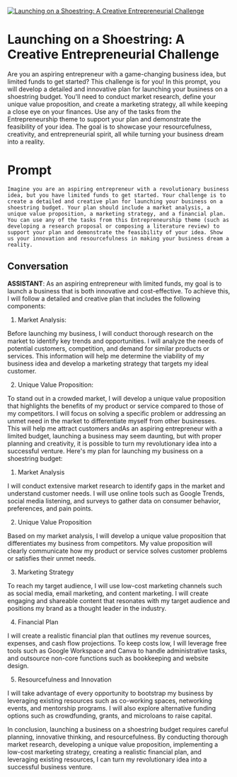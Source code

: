 
[![Launching on a Shoestring: A Creative Entrepreneurial Challenge](https://flow-prompt-covers.s3.us-west-1.amazonaws.com/icon/futuristic/futu_9.png)]()
# Launching on a Shoestring: A Creative Entrepreneurial Challenge 
Are you an aspiring entrepreneur with a game-changing business idea, but limited funds to get started? This challenge is for you! In this prompt, you will develop a detailed and innovative plan for launching your business on a shoestring budget. You'll need to conduct market research, define your unique value proposition, and create a marketing strategy, all while keeping a close eye on your finances. Use any of the tasks from the Entrepreneurship theme to support your plan and demonstrate the feasibility of your idea. The goal is to showcase your resourcefulness, creativity, and entrepreneurial spirit, all while turning your business dream into a reality.

# Prompt

```
Imagine you are an aspiring entrepreneur with a revolutionary business idea, but you have limited funds to get started. Your challenge is to create a detailed and creative plan for launching your business on a shoestring budget. Your plan should include a market analysis, a unique value proposition, a marketing strategy, and a financial plan. You can use any of the tasks from this Entrepreneurship theme (such as developing a research proposal or composing a literature review) to support your plan and demonstrate the feasibility of your idea. Show us your innovation and resourcefulness in making your business dream a reality.
```

## Conversation

**ASSISTANT**: As an aspiring entrepreneur with limited funds, my goal is to launch a business that is both innovative and cost-effective. To achieve this, I will follow a detailed and creative plan that includes the following components:



1. Market Analysis: 



Before launching my business, I will conduct thorough research on the market to identify key trends and opportunities. I will analyze the needs of potential customers, competition, and demand for similar products or services. This information will help me determine the viability of my business idea and develop a marketing strategy that targets my ideal customer.



2. Unique Value Proposition:



To stand out in a crowded market, I will develop a unique value proposition that highlights the benefits of my product or service compared to those of my competitors. I will focus on solving a specific problem or addressing an unmet need in the market to differentiate myself from other businesses. This will help me attract customers andAs an aspiring entrepreneur with a limited budget, launching a business may seem daunting, but with proper planning and creativity, it is possible to turn my revolutionary idea into a successful venture. Here's my plan for launching my business on a shoestring budget:



1. Market Analysis

I will conduct extensive market research to identify gaps in the market and understand customer needs. I will use online tools such as Google Trends, social media listening, and surveys to gather data on consumer behavior, preferences, and pain points.



2. Unique Value Proposition

Based on my market analysis, I will develop a unique value proposition that differentiates my business from competitors. My value proposition will clearly communicate how my product or service solves customer problems or satisfies their unmet needs.



3. Marketing Strategy

To reach my target audience, I will use low-cost marketing channels such as social media, email marketing, and content marketing. I will create engaging and shareable content that resonates with my target audience and positions my brand as a thought leader in the industry.



4. Financial Plan

I will create a realistic financial plan that outlines my revenue sources, expenses, and cash flow projections. To keep costs low, I will leverage free tools such as Google Workspace and Canva to handle administrative tasks, and outsource non-core functions such as bookkeeping and website design.



5. Resourcefulness and Innovation

I will take advantage of every opportunity to bootstrap my business by leveraging existing resources such as co-working spaces, networking events, and mentorship programs. I will also explore alternative funding options such as crowdfunding, grants, and microloans to raise capital.



In conclusion, launching a business on a shoestring budget requires careful planning, innovative thinking, and resourcefulness. By conducting thorough market research, developing a unique value proposition, implementing a low-cost marketing strategy, creating a realistic financial plan, and leveraging existing resources, I can turn my revolutionary idea into a successful business venture.


